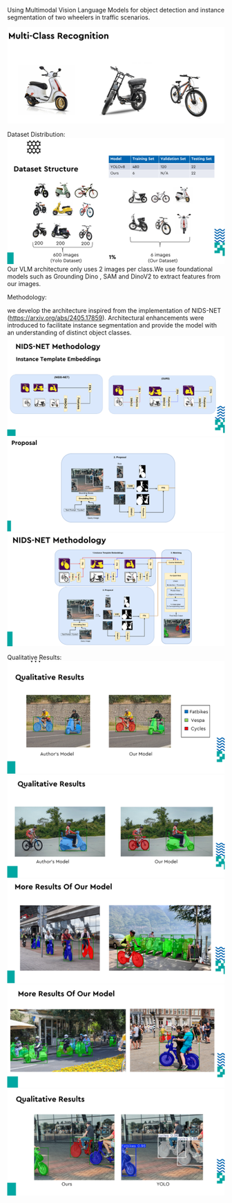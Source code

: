 Using Multimodal Vision Language Models for object detection and instance segmentation of two wheelers in traffic scenarios.

![Problem Statement](problem.png)

Dataset Distribution:
![Dataset](dataset_info.png)
Our VLM architecture only uses 2 images per class.We use foundational models such as Grounding Dino , SAM and DinoV2 to extract features from our images.

Methodology:

we develop the architecture inspired from the implementation of NIDS-NET (https://arxiv.org/abs/2405.17859).
Architectural enhancements were introduced to facilitate instance segmentation and provide the model with an understanding of distinct object classes.
![Methodology](methodology.png)
![Methodology](step1.png)
![Methodology](step2.png)


Qualitative Results:
![Qualitative Results](qr_1.png)
![Qualitative Results](qr_2.png)
![Qualitative Results](qr_3.png)
![Qualitative Results](qr_4.png)
![Qualitative Results](qr_5.png)


